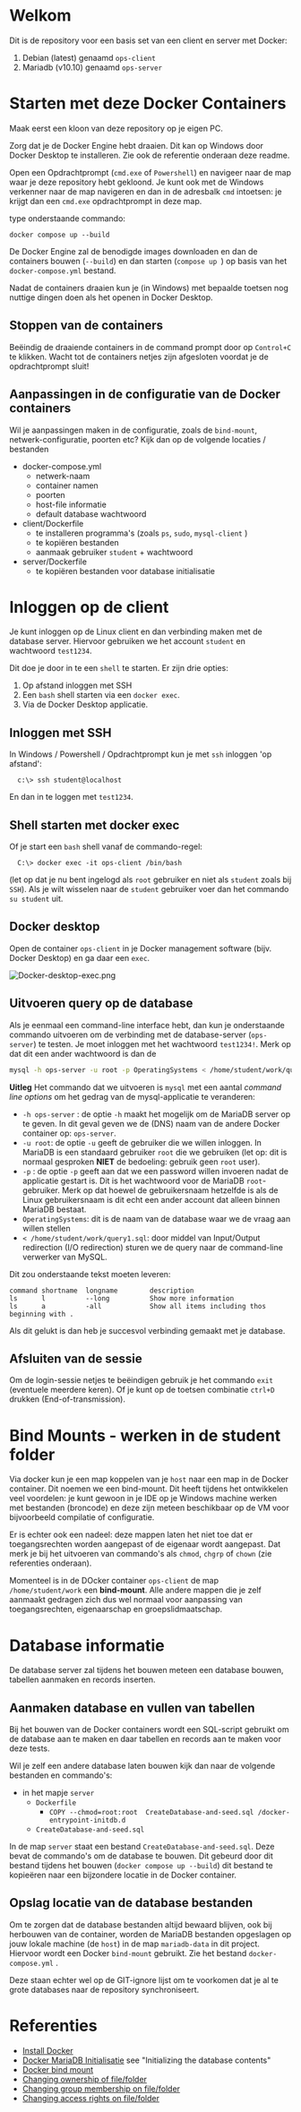 # Welkom

Dit is de repository voor een basis set van een client en server met Docker:

1. Debian (latest) genaamd  `ops-client`
2. Mariadb (v10.10) genaamd `ops-server`

# Starten met deze Docker Containers

Maak eerst een kloon van deze repository op je eigen PC. 

Zorg dat je de Docker Engine hebt draaien. Dit kan op Windows door Docker Desktop te installeren. Zie ook de referentie
onderaan deze readme.

Open een Opdrachtprompt (`cmd.exe` of `Powershell`) en navigeer naar de map waar je deze repository hebt gekloond. Je 
kunt ook met de Windows verkenner naar de map navigeren en dan in de adresbalk `cmd` intoetsen: je krijgt dan een `cmd.exe`
opdrachtprompt in deze map.

type onderstaande commando:
```text
docker compose up --build
```

De Docker Engine zal de benodigde images downloaden en dan de containers bouwen (`--build`) en dan starten (`compose up `)
op basis van het `docker-compose.yml` bestand. 

Nadat de containers draaien kun je (in Windows) met bepaalde toetsen nog nuttige dingen doen als het openen in Docker Desktop.

## Stoppen van de containers

Beëindig de draaiende containers in de command prompt door op `Control+C` te klikken. Wacht tot de containers netjes zijn
afgesloten voordat je de opdrachtprompt sluit! 

## Aanpassingen in de configuratie van de Docker containers

Wil je aanpassingen maken in de configuratie, zoals de `bind-mount`, netwerk-configuratie, poorten etc? Kijk dan op de volgende
locaties / bestanden

* docker-compose.yml
  * netwerk-naam
  * container namen
  * poorten
  * host-file informatie
  * default database wachtwoord
* client/Dockerfile
  * te installeren programma's (zoals `ps`, `sudo`, `mysql-client` )
  * te kopiëren bestanden
  * aanmaak gebruiker `student` + wachtwoord
* server/Dockerfile
  * te kopiëren bestanden voor database initialisatie

# Inloggen op de client

Je kunt inloggen op de Linux client en dan verbinding maken met de database server. Hiervoor gebruiken we het account `student`
en wachtwoord `test1234`.

Dit doe je door in te een `shell` te starten. Er zijn drie opties:

1. Op afstand inloggen met SSH
2. Een `bash` shell starten via een `docker exec`.
3. Via de Docker Desktop applicatie.

## Inloggen met SSH

In Windows / Powershell / Opdrachtprompt kun je met `ssh` inloggen 'op afstand':

```
  c:\> ssh student@localhost
```

En dan in te loggen met `test1234`.

## Shell starten met docker exec
Of je start een `bash` shell vanaf de commando-regel:

```
  C:\> docker exec -it ops-client /bin/bash
```

(let op dat je nu bent ingelogd als `root` gebruiker en niet als `student` zoals bij `SSH`). Als je wilt wisselen naar
de `student` gebruiker voer dan het commando `su student` uit.


## Docker desktop
Open de container `ops-client` in je Docker management software (bijv. Docker Desktop) en ga daar een `exec`. 

![Docker-desktop-exec.png](images/Docker-desktop-exec.png)


## Uitvoeren query op de database

Als je eenmaal een command-line interface hebt, dan kun je onderstaande commando uitvoeren om de verbinding
met de database-server (`ops-server`) te testen. Je moet inloggen met het wachtwoord `test1234!`. Merk op dat dit een ander wachtwoord
is dan de 

```bash
mysql -h ops-server -u root -p OperatingSystems < /home/student/work/query1.sql
```

**Uitleg**
Het commando dat we uitvoeren is `mysql` met een aantal *command line options* om het gedrag van de mysql-applicatie te 
veranderen:
  * `-h ops-server` : de optie `-h` maakt het mogelijk om de MariaDB server op te geven. In dit geval geven we de (DNS) 
      naam van de andere Docker container op: `ops-server`. 
  * `-u root`: de optie `-u` geeft de gebruiker die we willen inloggen. In MariaDB is een standaard gebruiker `root` 
     die we gebruiken (let op: dit is normaal gesproken **NIET** de bedoeling: gebruik geen `root` user).
  * `-p` : de optie `-p` geeft aan dat we een password willen invoeren nadat de applicatie gestart is. Dit is het wachtwoord
     voor de MariaDB `root`-gebruiker. Merk op dat hoewel de gebruikersnaam hetzelfde is als de Linux gebruikersnaam is 
     dit echt een ander account dat alleen binnen MariaDB bestaat.
  * `OperatingSystems`: dit is de naam van de database waar we de vraag aan willen stellen
  * `< /home/student/work/query1.sql`: door middel van Input/Output redirection (I/O redirection) sturen we de query 
    naar de command-line verwerker van MySQL.


Dit zou onderstaande tekst moeten leveren:
```text
command shortname  longname        description
ls      l          --long          Show more information
ls      a          -all            Show all items including thos beginning with .
```

Als dit gelukt is dan heb je succesvol verbinding gemaakt met je database.

## Afsluiten van de sessie

Om de login-sessie netjes te beëindigen gebruik je het commando `exit` (eventuele meerdere keren). Of je kunt op de toetsen
combinatie `ctrl+D` drukken (End-of-transmission).

# Bind Mounts - werken in de student folder

Via docker kun je een map koppelen van je `host` naar een map in de Docker container. Dit noemen we een bind-mount. Dit heeft
tijdens het ontwikkelen veel voordelen: je kunt gewoon in je IDE op je Windows machine werken met bestanden (broncode)
en deze zijn meteen beschikbaar op de VM voor bijvoorbeeld compilatie of configuratie.

Er is echter ook een nadeel: deze mappen laten het niet toe dat er toegangsrechten worden aangepast of de eigenaar
wordt aangepast. Dat merk je bij het uitvoeren van commando's als `chmod`, `chgrp` of `chown` (zie referenties onderaan).

Momenteel is in de DOcker container `ops-client` de map `/home/student/work` een **bind-mount**. Alle andere mappen die
je zelf aanmaakt gedragen zich dus wel normaal voor aanpassing van toegangsrechten, eigenaarschap en groepslidmaatschap.


# Database informatie
De database server zal tijdens het bouwen meteen een database bouwen, tabellen aanmaken en records inserten. 

## Aanmaken database en vullen van tabellen
Bij het bouwen van de Docker containers wordt een SQL-script gebruikt om de database aan te maken en daar tabellen en
records aan te maken voor deze tests.

Wil je zelf een andere database laten bouwen kijk dan naar de volgende bestanden en commando's:

* in het mapje `server`
  * `Dockerfile`
    * `COPY --chmod=root:root  CreateDatabase-and-seed.sql /docker-entrypoint-initdb.d`
  * `CreateDatabase-and-seed.sql`

In de map `server` staat een bestand `CreateDatabase-and-seed.sql`. Deze bevat de commando's om de database te bouwen. Dit
gebeurd door dit bestand tijdens het bouwen (`docker compose up --build`) dit bestand te kopieëren naar een bijzondere
locatie in de Docker container. 


## Opslag locatie van de database bestanden

Om te zorgen dat de database bestanden altijd bewaard blijven, ook bij herbouwen van de container, worden de MariaDB
bestanden opgeslagen op jouw lokale machine (de `host`) in de map  `mariadb-data` in dit project. Hiervoor wordt
een Docker `bind-mount`  gebruikt. Zie het bestand `docker-compose.yml` . 

Deze staan echter  wel op de GIT-ignore lijst om te voorkomen dat je al te grote databases naar de repository 
synchroniseert.

# Referenties

* [Install Docker](https://docs.docker.com/engine/install/)
* [Docker MariaDB Initialisatie](https://hub.docker.com/_/mariadb) see "Initializing the database contents"
* [Docker bind mount](https://docs.docker.com/engine/storage/bind-mounts/)
* [Changing ownership of file/folder](https://linux.die.net/man/1/chmod)
* [Changing group membership on file/folder](https://linux.die.net/man/1/chgrp)
* [Changing access rights on file/folder](https://linux.die.net/man/1/chmod)
